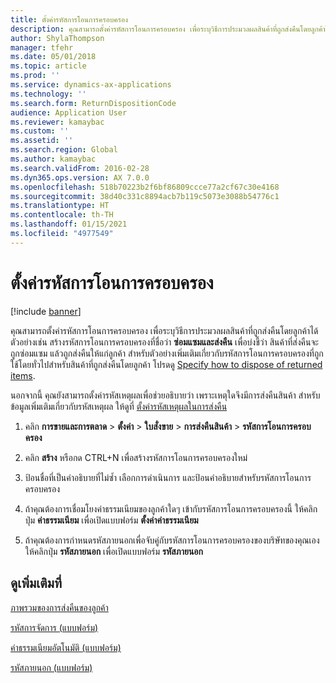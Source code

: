 ```yaml
---
title: ตั้งค่ารหัสการโอนการครอบครอง
description: คุณสามารถตั้งค่ารหัสการโอนการครอบครอง เพื่อระบุวิธีการประมวลผลสินค้าที่ถูกส่งคืนโดยลูกค้าได้
author: ShylaThompson
manager: tfehr
ms.date: 05/01/2018
ms.topic: article
ms.prod: ''
ms.service: dynamics-ax-applications
ms.technology: ''
ms.search.form: ReturnDispositionCode
audience: Application User
ms.reviewer: kamaybac
ms.custom: ''
ms.assetid: ''
ms.search.region: Global
ms.author: kamaybac
ms.search.validFrom: 2016-02-28
ms.dyn365.ops.version: AX 7.0.0
ms.openlocfilehash: 518b70223b2f6bf86809ccce77a2cf67c30e4168
ms.sourcegitcommit: 38d40c331c8894acb7b119c5073e3088b54776c1
ms.translationtype: HT
ms.contentlocale: th-TH
ms.lasthandoff: 01/15/2021
ms.locfileid: "4977549"
---
```

# <a name="set-up-disposition-codes"></a>ตั้งค่ารหัสการโอนการครอบครอง 

[!include [banner](../includes/banner.md)]


คุณสามารถตั้งค่ารหัสการโอนการครอบครอง เพื่อระบุวิธีการประมวลผลสินค้าที่ถูกส่งคืนโดยลูกค้าได้ ตัวอย่างเช่น สร้างรหัสการโอนการครอบครองที่ชื่อว่า **ซ่อมแซมและส่งคืน** เพื่อบ่งชี้ว่า สินค้าที่ส่งคืนจะถูกซ่อมแซม แล้วถูกส่งคืนให้แก่ลูกค้า สำหรับตัวอย่างเพิ่มเติมเกี่ยวกับรหัสการโอนการครอบครองที่ถูกใช้โดยทั่วไปสำหรับสินค้าที่ถูกส่งคืนโดยลูกค้า โปรดดู [Specify how to dispose of returned items](specify-how-to-dispose-of-returned-items.md).

นอกจากนี้ คุณยังสามารถตั้งค่ารหัสเหตุผลเพื่อช่วยอธิบายว่า เพราะเหตุใดจึงมีการส่งคืนสินค้า สำหรับข้อมูลเพิ่มเติมเกี่ยวกับรหัสเหตุผล ให้ดูที่ [ตั้งค่ารหัสเหตุผลในการส่งคืน](set-up-return-reason-code.md)

1.  คลิก **การขายและการตลาด** \> **ตั้งค่า** \> **ใบสั่งขาย** \> **การส่งคืนสินค้า** \> **รหัสการโอนการครอบครอง**

2.  คลิก **สร้าง** หรือกด CTRL+N เพื่อสร้างรหัสการโอนการครอบครองใหม่

3.  ป้อนชื่อที่เป็นคำอธิบายที่ไม่ซ้ำ เลือกการดำเนินการ และป้อนคำอธิบายสำหรับรหัสการโอนการครอบครอง

4.  ถ้าคุณต้องการเชื่อมโยงค่าธรรมเนียมของลูกค้าใดๆ เข้ากับรหัสการโอนการครอบครองนี้ ให้คลิกปุ่ม **ค่าธรรมเนียม** เพื่อเปิดแบบฟอร์ม **ตั้งค่าค่าธรรมเนียม**

5.  ถ้าคุณต้องการกำหนดรหัสภายนอกเพื่อจับคู่กับรหัสการโอนการครอบครองของบริษัทของคุณเอง ให้คลิกปุ่ม **รหัสภายนอก** เพื่อเปิดแบบฟอร์ม **รหัสภายนอก**

## <a name="see-also"></a>ดูเพิ่มเติมที่

[ภาพรวมของการส่งคืนของลูกค้า](disposition-and-return-reason-codes.md)

[รหัสการจัดการ (แบบฟอร์ม)](https://technet.microsoft.com/library/hh597113\(v=ax.60\))

[ค่าธรรมเนียมอัตโนมัติ (แบบฟอร์ม)](https://technet.microsoft.com/library/aa582856\(v=ax.60\))

[รหัสภายนอก (แบบฟอร์ม)](https://technet.microsoft.com/library/aa583814\(v=ax.60\))

  


